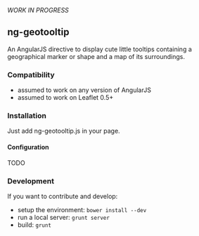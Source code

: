 *WORK IN PROGRESS*
## ng-geotooltip
An AngularJS directive to display cute little tooltips containing a geographical marker or shape and a map of its
surroundings.

### Compatibility
- assumed to work on any version of AngularJS
- assumed to work on Leaflet 0.5+

### Installation
Just add ng-geotooltip.js in your page.

#### Configuration
TODO

### Development
If you want to contribute and develop:
- setup the environment: `bower install --dev`
- run a local server: `grunt server`
- build: `grunt`
